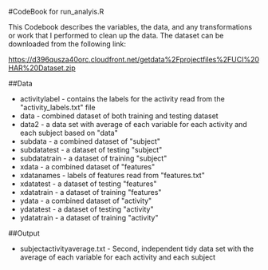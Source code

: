 #CodeBook for run_analyis.R

This Codebook describes the variables, the data, and any transformations or work that I performed to clean up the data. The dataset can be downloaded from the following link:

https://d396qusza40orc.cloudfront.net/getdata%2Fprojectfiles%2FUCI%20HAR%20Dataset.zip 

##Data

- activitylabel - contains the labels for the activity read from the "activity_labels.txt" file
- data - combined dataset of both training and testing dataset
- data2 - a data set with average of each variable for each activity and each subject based on "data"
- subdata - a combined dataset of "subject"
- subdatatest - a dataset of testing "subject"
- subdatatrain - a dataset of training "subject"
- xdata - a combined dataset of "features"
- xdatanames - labels of features read from "features.txt"
- xdatatest - a dataset of testing "features"
- xdatatrain - a dataset of training "features"
- ydata - a combined dataset of "activity"
- ydatatest - a dataset of testing "activity"
- ydatatrain - a dataset of training "activity"

##Output

- subjectactivityaverage.txt - Second, independent tidy data set with the average of each variable for each activity and each subject
